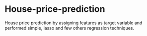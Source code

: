 # House-price-prediction
House price prediction by assigning features as target variable and performed simple, lasso and few others regression techniques.
